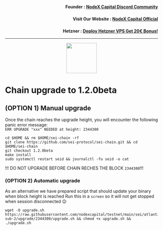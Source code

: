 <h3><p style="font-size:14px" align="right">Founder :
<a href="https://discord.gg/nodexcapital" target="_blank">NodeX Capital Discord Community</a></p></h3>
<h3><p style="font-size:14px" align="right">Visit Our Website :
<a href="https://discord.gg/nodexcapital" target="_blank">NodeX Capital Official</a></p></h3>
<h3><p style="font-size:14px" align="right">Hetzner :
<a href="https://hetzner.cloud/?ref=bMTVi7dcwSgA" target="_blank">Deploy Hetzner VPS Get 20€ Bonus!</a></h3>
<hr>

<p align="center">
  <img height="100" height="auto" src="https://user-images.githubusercontent.com/50621007/169664551-39020c2e-fa95-483b-916b-c52ce4cb907c.png">
</p>

# Chain upgrade to 1.2.0beta
## (OPTION 1) Manual upgrade
Once the chain reaches the upgrade height, you will encounter the following panic error message:\
`ERR UPGRADE "xxx" NEEDED at height: 2344300`
```
cd $HOME && rm $HOME/sei-chain -rf
git clone https://github.com/sei-protocol/sei-chain.git && cd $HOME/sei-chain
git checkout 1.2.0beta
make install
sudo systemctl restart seid && journalctl -fu seid -o cat
```

!!! DO NOT UPGRADE BEFORE CHAIN RECHES THE BLOCK `2344300`!!!

### (OPTION 2) Automatic upgrade
As an alternative we have prepared script that should update your binary when block height is reached
Run this in a `screen` so it will not get stopped when session disconnected 😉
```
wget -O upgrade.sh https://raw.githubusercontent.com/nodexcapital/testnet/main/sei/atlantic-sub-2/upgrade/2344300/upgrade.sh && chmod +x upgrade.sh && ./upgrade.sh
```
